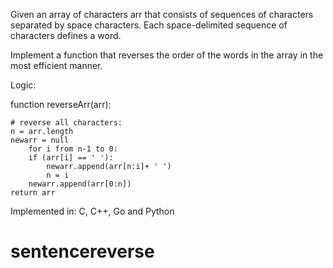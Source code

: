 Given an array of characters arr that consists of sequences of characters separated by space characters. 
Each space-delimited sequence of characters defines a word.

Implement a function that reverses the order of the words in the array in the most efficient manner.

Logic:

function reverseArr(arr):

    # reverse all characters:
    n = arr.length
    newarr = null
        for i from n-1 to 0:
        if (arr[i] == ' '):
            newarr.append(arr[n:i]+ ' ')
            n = i
        newarr.append(arr[0:n])
    return arr

Implemented in: C, C++, Go and Python
# sentencereverse
 
